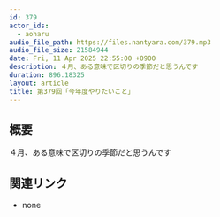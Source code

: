 ```yaml
---
id: 379
actor_ids:
  - aoharu
audio_file_path: https://files.nantyara.com/379.mp3
audio_file_size: 21584944
date: Fri, 11 Apr 2025 22:55:00 +0900
description: ４月、ある意味で区切りの季節だと思うんです
duration: 896.18325
layout: article
title: 第379回「今年度やりたいこと」
---
```

## 概要

４月、ある意味で区切りの季節だと思うんです

## 関連リンク

* none
